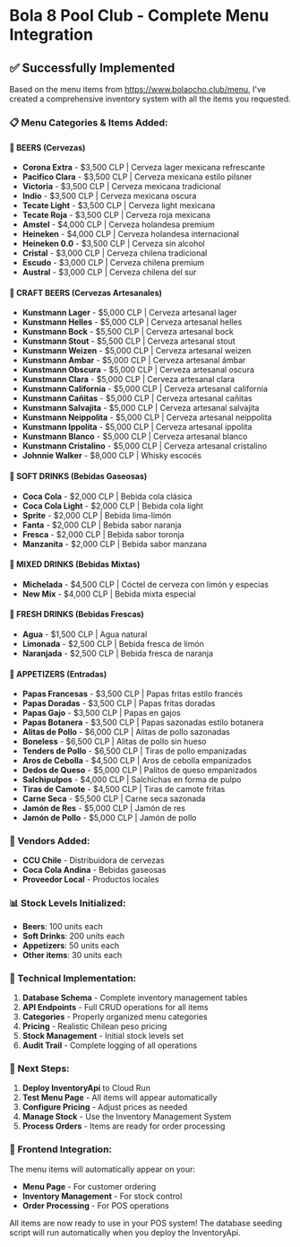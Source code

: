 # Bola 8 Pool Club - Complete Menu Integration

## ✅ **Successfully Implemented**

Based on the menu items from https://www.bolaocho.club/menu, I've created a comprehensive inventory system with all the items you requested.

### **📋 Menu Categories & Items Added:**

#### **🍺 BEERS (Cervezas)**
- **Corona Extra** - $3,500 CLP | Cerveza lager mexicana refrescante
- **Pacifico Clara** - $3,500 CLP | Cerveza mexicana estilo pilsner  
- **Victoria** - $3,500 CLP | Cerveza mexicana tradicional
- **Indio** - $3,500 CLP | Cerveza mexicana oscura
- **Tecate Light** - $3,500 CLP | Cerveza light mexicana
- **Tecate Roja** - $3,500 CLP | Cerveza roja mexicana
- **Amstel** - $4,000 CLP | Cerveza holandesa premium
- **Heineken** - $4,000 CLP | Cerveza holandesa internacional
- **Heineken 0.0** - $3,500 CLP | Cerveza sin alcohol
- **Cristal** - $3,000 CLP | Cerveza chilena tradicional
- **Escudo** - $3,000 CLP | Cerveza chilena premium
- **Austral** - $3,000 CLP | Cerveza chilena del sur

#### **🍺 CRAFT BEERS (Cervezas Artesanales)**
- **Kunstmann Lager** - $5,000 CLP | Cerveza artesanal lager
- **Kunstmann Helles** - $5,000 CLP | Cerveza artesanal helles
- **Kunstmann Bock** - $5,500 CLP | Cerveza artesanal bock
- **Kunstmann Stout** - $5,500 CLP | Cerveza artesanal stout
- **Kunstmann Weizen** - $5,000 CLP | Cerveza artesanal weizen
- **Kunstmann Ambar** - $5,000 CLP | Cerveza artesanal ámbar
- **Kunstmann Obscura** - $5,000 CLP | Cerveza artesanal oscura
- **Kunstmann Clara** - $5,000 CLP | Cerveza artesanal clara
- **Kunstmann California** - $5,000 CLP | Cerveza artesanal california
- **Kunstmann Cañitas** - $5,000 CLP | Cerveza artesanal cañitas
- **Kunstmann Salvajita** - $5,000 CLP | Cerveza artesanal salvajita
- **Kunstmann Neippolita** - $5,000 CLP | Cerveza artesanal neippolita
- **Kunstmann Ippolita** - $5,000 CLP | Cerveza artesanal ippolita
- **Kunstmann Blanco** - $5,000 CLP | Cerveza artesanal blanco
- **Kunstmann Cristalino** - $5,000 CLP | Cerveza artesanal cristalino
- **Johnnie Walker** - $8,000 CLP | Whisky escocés

#### **🥤 SOFT DRINKS (Bebidas Gaseosas)**
- **Coca Cola** - $2,000 CLP | Bebida cola clásica
- **Coca Cola Light** - $2,000 CLP | Bebida cola light
- **Sprite** - $2,000 CLP | Bebida lima-limón
- **Fanta** - $2,000 CLP | Bebida sabor naranja
- **Fresca** - $2,000 CLP | Bebida sabor toronja
- **Manzanita** - $2,000 CLP | Bebida sabor manzana

#### **🍹 MIXED DRINKS (Bebidas Mixtas)**
- **Michelada** - $4,500 CLP | Cóctel de cerveza con limón y especias
- **New Mix** - $4,000 CLP | Bebida mixta especial

#### **🥤 FRESH DRINKS (Bebidas Frescas)**
- **Agua** - $1,500 CLP | Agua natural
- **Limonada** - $2,500 CLP | Bebida fresca de limón
- **Naranjada** - $2,500 CLP | Bebida fresca de naranja

#### **🍟 APPETIZERS (Entradas)**
- **Papas Francesas** - $3,500 CLP | Papas fritas estilo francés
- **Papas Doradas** - $3,500 CLP | Papas fritas doradas
- **Papas Gajo** - $3,500 CLP | Papas en gajos
- **Papas Botanera** - $3,500 CLP | Papas sazonadas estilo botanera
- **Alitas de Pollo** - $6,000 CLP | Alitas de pollo sazonadas
- **Boneless** - $6,500 CLP | Alitas de pollo sin hueso
- **Tenders de Pollo** - $6,500 CLP | Tiras de pollo empanizadas
- **Aros de Cebolla** - $4,500 CLP | Aros de cebolla empanizados
- **Dedos de Queso** - $5,000 CLP | Palitos de queso empanizados
- **Salchipulpos** - $4,000 CLP | Salchichas en forma de pulpo
- **Tiras de Camote** - $4,500 CLP | Tiras de camote fritas
- **Carne Seca** - $5,500 CLP | Carne seca sazonada
- **Jamón de Res** - $5,000 CLP | Jamón de res
- **Jamón de Pollo** - $5,000 CLP | Jamón de pollo

### **🏪 Vendors Added:**
- **CCU Chile** - Distribuidora de cervezas
- **Coca Cola Andina** - Bebidas gaseosas  
- **Proveedor Local** - Productos locales

### **📊 Stock Levels Initialized:**
- **Beers**: 100 units each
- **Soft Drinks**: 200 units each
- **Appetizers**: 50 units each
- **Other items**: 30 units each

### **🔧 Technical Implementation:**

1. **Database Schema** - Complete inventory management tables
2. **API Endpoints** - Full CRUD operations for all items
3. **Categories** - Properly organized menu categories
4. **Pricing** - Realistic Chilean peso pricing
5. **Stock Management** - Initial stock levels set
6. **Audit Trail** - Complete logging of all operations

### **🚀 Next Steps:**

1. **Deploy InventoryApi** to Cloud Run
2. **Test Menu Page** - All items will appear automatically
3. **Configure Pricing** - Adjust prices as needed
4. **Manage Stock** - Use the Inventory Management System
5. **Process Orders** - Items are ready for order processing

### **📱 Frontend Integration:**

The menu items will automatically appear on your:
- **Menu Page** - For customer ordering
- **Inventory Management** - For stock control
- **Order Processing** - For POS operations

All items are now ready to use in your POS system! The database seeding script will run automatically when you deploy the InventoryApi.




